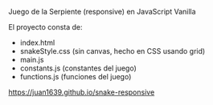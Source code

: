 Juego de la Serpiente (responsive) en JavaScript Vanilla

El proyecto consta de:

- index.html
- snakeStyle.css (sin canvas, hecho en CSS usando grid)
- main.js
- constants.js (constantes del juego)
- functions.js (funciones del juego)

https://juan1639.github.io/snake-responsive
